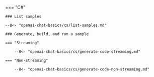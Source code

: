 === "C#"

    ### List samples

    --8<- "openai-chat-basics/cs/list-samples.md"

    ### Generate, build, and run a sample

    === "Streaming"

        --8<- "openai-chat-basics/cs/generate-code-streaming.md"

    === "Non-streaming"

        --8<- "openai-chat-basics/cs/generate-code-non-streaming.md"
